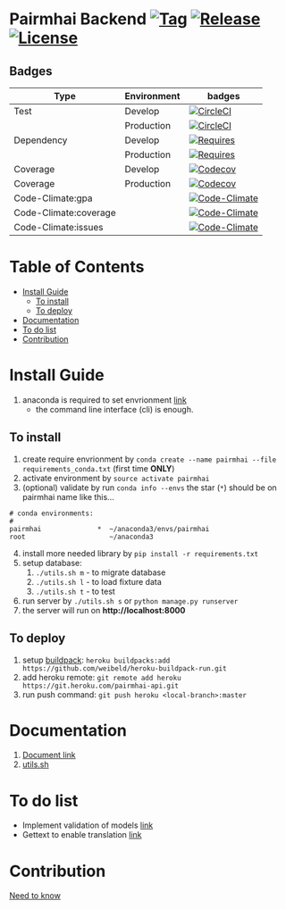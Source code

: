 # Pairmhai Backend [![Tag](https://img.shields.io/github/tag/PairMhai/Backend.svg?style=flat-square)](https://github.com/PairMhai/Backend/tags) [![Release](https://img.shields.io/github/release/PairMhai/Backend.svg?style=flat-square)](https://github.com/PairMhai/Backend/releases/latest) [![License](https://img.shields.io/github/license/PairMhai/Backend.svg?style=flat-square)](https://github.com/PairMhai/Backend/blob/master/LICENSE)

## Badges 
|Type                 |Environment|badges|
|---------------------|-----------|------|
|Test                 |Develop    |[![CircleCI](https://img.shields.io/circleci/project/github/PairMhai/Backend/dev.svg?style=flat-square)](https://circleci.com/gh/PairMhai/Backend/tree/dev)|
|                     |Production |[![CircleCI](https://img.shields.io/circleci/project/github/PairMhai/Backend/master.svg?style=flat-square)](https://circleci.com/gh/PairMhai/Backend/tree/master)|
|Dependency           |Develop    |[![Requires](https://img.shields.io/requires/github/PairMhai/Backend/dev.svg?style=flat-square)](https://requires.io/github/PairMhai/Backend/requirements/?branch=dev)|
|                     |Production |[![Requires](https://img.shields.io/requires/github/PairMhai/Backend/master.svg?style=flat-square)](https://requires.io/github/PairMhai/Backend/requirements/?branch=master)|
|Coverage             |Develop    |[![Codecov](https://img.shields.io/codecov/c/github/Pairmhai/Backend/dev.svg?style=flat-square)](https://codecov.io/gh/PairMhai/Backend/branch/dev)|
|Coverage             |Production |[![Codecov](https://img.shields.io/codecov/c/github/Pairmhai/Backend/master.svg?style=flat-square)](https://codecov.io/gh/PairMhai/Backend/branch/master)|
|Code-Climate:gpa     |           |[![Code-Climate](https://img.shields.io/codeclimate/github/PairMhai/Backend.svg?style=flat-square)](https://codeclimate.com/github/PairMhai/Backend)|
|Code-Climate:coverage|           |[![Code-Climate](https://img.shields.io/codeclimate/coverage/github/PairMhai/Backend.svg?style=flat-square)](https://codeclimate.com/github/PairMhai/Backend/code)|
|Code-Climate:issues  |           |[![Code-Climate](https://img.shields.io/codeclimate/issues/github/PairMhai/Backend.svg?style=flat-square)](https://codeclimate.com/github/PairMhai/Backend/issues)|

# Table of Contents
- [Install Guide](#install-guide)
    - [To install](#to-install)
    - [To deploy](#to-deploy)
- [Documentation](#documentation)
- [To do list](#to-do-list)
- [Contribution](#contribution)


# Install Guide
1. anaconda is required to set envrionment [link](https://www.anaconda.com/download/)
    - the command line interface (cli) is enough.

## To install
1. create require envrionment by `conda create --name pairmhai --file requirements_conda.txt` (first time **ONLY**)
2. activate environment by `source activate pairmhai`
3. (optional) validate by run `conda info --envs` the star (`*`) should be on pairmhai name like this...
```
# conda environments:
#
pairmhai              *  ~/anaconda3/envs/pairmhai
root                     ~/anaconda3
```
4. install more needed library by `pip install -r requirements.txt`
5. setup database:
    1. `./utils.sh m` - to migrate database
    2. `./utils.sh l` - to load fixture data
    3. `./utils.sh t` - to test
6. run server by `./utils.sh s` or `python manage.py runserver`
7. the server will run on **http://localhost:8000**

## To deploy
1. setup [buildpack](https://github.com/weibeld/heroku-buildpack-run): `heroku buildpacks:add https://github.com/weibeld/heroku-buildpack-run.git`
2. add heroku remote: `git remote add heroku https://git.heroku.com/pairmhai-api.git`
3. run push command: `git push heroku <local-branch>:master`

# Documentation
1. [Document link](doc/README.md)
2. [utils.sh](doc/utils.md)

# To do list
- Implement validation of models  [link](https://docs.djangoproject.com/en/dev/ref/validators/#regexvalidator)
- Gettext to enable translation [link](https://docs.python.org/3/library/gettext.html)

# Contribution
[Need to know](doc/contributions/README.md)
